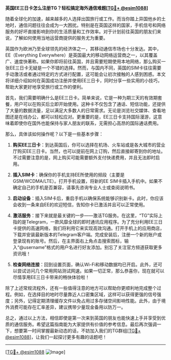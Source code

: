 **英国EE三日卡怎么注册TG？轻松搞定海外通信难题[[TG💪+ @esim1088](https://t.me/s/esim1088)]**

随着全球化的加速，越来越多的人选择出国旅行或工作。而当你踏上异国他乡的土地时，通信问题往往会成为一大困扰。特别是在英国这样的国家，手机信号和网络服务的好坏直接影响到你的生活质量和工作效率。对于计划前往英国的朋友们来说，了解如何使用当地运营商提供的服务尤为重要。

英国作为欧洲乃至全球领先的经济体之一，其移动通信市场也十分发达。其中，EE（Everything Everywhere）是英国最大的移动网络运营商之一，以其覆盖广、速度快著称。如果你即将前往英国，并且需要短期使用本地网络，那么购买一张EE三日卡无疑是一个不错的选择。然而，与国内不同，英国的SIM卡往往需要手动激活或者通过特定的方式进行配置，这可能会让初次接触的人感到困惑。本文将详细介绍如何在英国成功注册并使用EE三日卡，同时分享一些实用的小技巧，帮助大家更好地享受旅行或工作的便利。

首先，我们需要明确什么是EE三日卡。简单来说，它是一种为期三天的有效期套餐，用户可以在购买后立即开始使用。这种卡不仅包含了通话、短信功能，还提供了大量的数据流量，足以满足大多数人的日常需求。无论是浏览社交媒体、查看地图还是在线办公，都可以轻松应对。更重要的是，EE三日卡支持国际漫游，这意味着即使你在国外也能保持与家人朋友的联系，无需担心高昂的国际通话费用。

那么，具体该如何操作呢？以下是一些基本步骤：

1. **购买EE三日卡**：到达英国后，你可以选择在机场、火车站或是各大城市的营业厅购买EE三日卡。当然，也可以提前在网上订购，然后直接邮寄到你的地址。不过需要注意的是，网上购买可能需要额外支付快递费用，并且无法即时启用。

2. **插入SIM卡**：确保你的手机支持EE所使用的频段（主要是GSM/WCDMA/LTE）。打开手机设置，将新的EE SIM卡插入手机中。如果不确定自己的手机是否兼容，请事先咨询专业人士或查阅说明书。

3. **启动设备**：插入SIM卡后，重启手机以确保系统能够识别新卡。此时，你应该会收到一条来自EE的欢迎短信，告知你卡已激活并且可以正常使用。

4. **激活服务**：接下来就是最关键的一步——激活TG服务。在这里，“TG”实际上指的是Telegram，一款风靡全球的即时通讯应用程序。为了充分利用EE三日卡提供的高速网络，我们将利用它来实现高效沟通。打开手机上的应用商店，下载并安装最新版本的Telegram客户端。完成安装后，注册一个新的账户或登录现有的账号。然后，在主界面右上角点击搜索图标，输入“@username”格式的用户名进行好友添加。别忘了关注官方频道获取更多资讯哦！

5. **检查网络连接**：回到设置页面，确认Wi-Fi和移动数据均已开启。此外，还可以尝试访问几个常用网站测试网速。如果一切正常，那么恭喜你，现在就可以尽情享用EE三日卡带来的畅快体验啦！

除了上述常规流程外，还有一些值得注意的地方可以帮助你更顺利地完成整个过程。例如，在选择目的地时尽量靠近人口密集区域，这样可以获得更强的信号强度；另外，记得定期清理缓存文件以免占用过多存储空间影响性能。此外，由于境外消费可能存在汇率差异，建议携带少量现金备用以防万一。

总之，通过以上方法，相信即使是第一次来到英国的朋友也能快速上手并享受到优质的通信服务。希望这篇指南能为大家提供有价值的参考信息。最后再次强调一下，想要第一时间掌握最新动态的话，不妨加入我们的TG群组[[TG💪+ @esim1088](https://t.me/s/esim1088)]，让我们一起探讨更多有趣的话题吧！

---

[[TG💪+ @esim1088](https://t.me/s/esim1088) ![Image](https://i.postimg.cc/4NQfJmqS/Snipaste-2025-05-13-00-14-12.png)]